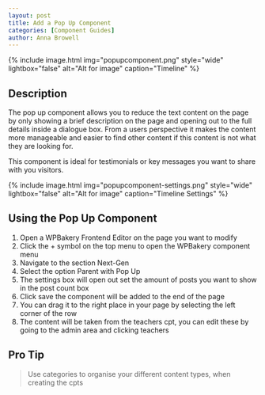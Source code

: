 ```yaml
---
layout: post
title: Add a Pop Up Component
categories: [Component Guides]
author: Anna Browell
---
```

{% include image.html img="popupcomponent.png" style="wide" lightbox="false" alt="Alt for image" caption="Timeline" %}


## Description

The pop up component allows you to reduce the text content on the page by only showing a brief description on the page and opening out to the full details inside a dialogue box. From a users perspective it makes the content more manageable and easier to find other content if this content is not what they are looking for.

This component is ideal for testimonials or key messages you want to share with you visitors.


{% include image.html img="popupcomponent-settings.png" style="wide" lightbox="false" alt="Alt for image" caption="Timeline Settings" %}


## Using the Pop Up Component


1. Open a WPBakery Frontend Editor on the page you want to modify
2. Click the + symbol on the top menu to open the WPBakery component menu
3. Navigate to the section Next-Gen
4. Select the option Parent with Pop Up
5. The settings box will open out set the amount of posts you want to show in the post count box
6. Click save the component will be added to the end of the page
7. You can drag it to the right place in your page by selecting the left corner of the row
8. The content will be taken from the teachers cpt, you can edit these by going to the admin area and clicking teachers

## Pro Tip
> Use categories to organise your different content types, when creating the cpts
